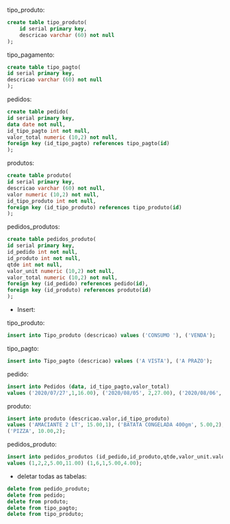 tipo_produto:

```sql
create table tipo_produto(
    id serial primary key,
   	descricao varchar (60) not null
);
```

tipo_pagamento:

```sql
create table tipo_pagto(
id serial primary key,
descricao varchar (60) not null
);

```

pedidos:

```sql
create table pedido(
id serial primary key,
data date not null,
id_tipo_pagto int not null,
valor_total numeric (10,2) not null,
foreign key (id_tipo_pagto) references tipo_pagto(id)
);

```

produtos:

```sql
create table produto(
id serial primary key,
descricao varchar (60) not null,
valor numeric (10,2) not null,
id_tipo_produto int not null,
foreign key (id_tipo_produto) references tipo_produto(id)
);

```

pedidos_produtos:

```sql
create table pedidos_produto(
id serial primary key,
id_pedido int not null,
id_produto int not null,
qtde int not null,
valor_unit numeric (10,2) not null,
valor_total numeric (10,2) not null,
foreign key (id_pedido) references pedido(id),
foreign key (id_produto) references produto(id)
);

```

- Insert:

tipo_produto:

```sql
insert into Tipo_produto (descricao) values ('CONSUMO '), ('VENDA');
```

tipo_pagto:

```sql
insert into Tipo_pagto (descricao) values ('A VISTA'), ('A PRAZO');
```

pedido:

```sql
insert into Pedidos (data, id_tipo_pagto,valor_total)
values ('2020/07/27',1,16.00), ('2020/08/05', 2,27.00), ('2020/08/06', 1,13.50);
```

produto:

```sql
insert into produto (descricao.valor,id_tipo_produto)
values ('AMACIANTE 2 LT', 15.00,1), ('BATATA CONGELADA 400gm', 5.00,2),
('PIZZA', 10.00,2);
```

pedidos_produto:

```sql
insert into pedidos_produtos (id_pedido,id_produto,qtde,valor_unit.valor_total)
values (1,2,2,5.00,11.00) (1,6,1,5.00,4.00);
```

- deletar todas as tabelas:

```sql
delete from pedido_produto;
delete from pedido;
delete from produto;
delete from tipo_pagto;
delete from tipo_produto;

```
